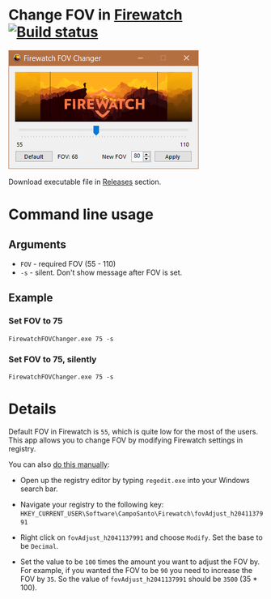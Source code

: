 # Change FOV in [Firewatch](http://www.firewatchgame.com/) [![Build status](https://ci.appveyor.com/api/projects/status/k73av165njrmowf9/branch/master?svg=true)](https://ci.appveyor.com/project/beatcracker/firewatch-fov-changer/branch/master)

![Firewatch FOV Changer](img/FirewatchFOVChanger.png)

Download executable file in [Releases](https://github.com/beatcracker/firewatch-fov-changer/releases) section.

# Command line usage

## Arguments

* `FOV` - required FOV (55 - 110)
* `-s` - silent. Don't show message after FOV is set.

## Example

### Set FOV to 75


```
FirewatchFOVChanger.exe 75 -s

```

### Set FOV to 75, silently


```
FirewatchFOVChanger.exe 75 -s

```

# Details

Default FOV in Firewatch is `55`, which is quite low for the most of the users. This app allows you to change FOV by modifying Firewatch settings in registry.

You can also [do this manually](http://steamcommunity.com/app/383870/discussions/1/412446292776350214):

* Open up the registry editor by typing `regedit.exe` into your Windows search bar. 

* Navigate your registry to the following key:
  `HKEY_CURRENT_USER\Software\CampoSanto\Firewatch\fovAdjust_h2041137991`

* Right click on `fovAdjust_h2041137991` and choose `Modify`. Set the base to be `Decimal`.

* Set the value to be `100` times the amount you want to adjust the FOV by. For example, if you wanted the FOV to be `90` you need to increase the FOV by `35`. So the value of `fovAdjust_h2041137991` should be `3500` (35 * 100).
